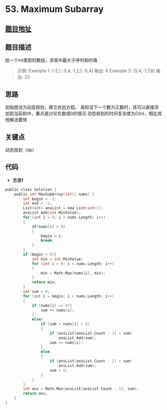 #   53. Maximum Subarray
  
  
  
##  [题目地址](https://leetcode.com/problems/maximum-subarray/)
  
  
  
##  题目描述
给一个int类型的数组，求其中最大子序列和的值
  
  
>
>示例:
>Example 1:
>[-2,1,-3,4,-1,2,1,-5,4]
>输出: 6
>Example 2:
>[5,4,-1,7,8]
>输出: 23
  
  
##  思路
初始想法为动态规划，建立状态方程。
易知当下一个数为正数时，其可以直接添加到当前和中，重点是讨论负数或0的情况
动态规划的时间复杂度为O(n)，相比其他解法要快
  
  
##  关键点
动态规划（dp）
  
  
##  代码
  
  
* **方法1**
```c
public class Solution {
    public int MaxSubArray(int[] nums) {
        int begin = -1;
        int end = -1;
        List<int> ansList = new List<int>();
        ansList.Add(int.MinValue);
        for (int i = 0; i < nums.Length; i++)
        {
            if(nums[i] > 0)
            {
                begin = i;
                break;
            }
        }
        if (begin < 0){
            int min = int.MinValue;
            for (int i = 0; i < nums.Length; i++)
            {
                min = Math.Max(nums[i], min);
            }
            return min;
        }
        int sum = 0;
        for (int i = begin; i < nums.Length; i++)
        {
            if (nums[i] >= 0){
                sum += nums[i];
            }
            else{
                if (sum + nums[i] > 0)
                {
                    if (ansList[ansList.Count - 1] < sum)
                        ansList.Add(sum);
                    sum += nums[i];
                }
                else
                {
                    if (ansList[ansList.Count - 1] < sum)
                        ansList.Add(sum);
                    sum = 0;
                }
            }
        }
        int ans = Math.Max(ansList[ansList.Count - 1], sum);
        return ans;
    }
}
```
  
  
